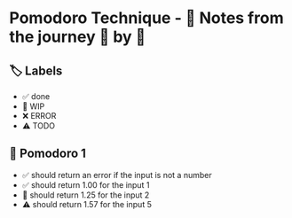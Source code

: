 # Pomodoro Technique - 📝 Notes from the journey 🍅 by 🍅


## 🏷️ Labels

- ✅ done
- 🚧 WIP
- ❌ ERROR
- ⚠ TODO

## 🍅 Pomodoro 1

- ✅ should return an error if the input is not a number
- ✅ should return 1.00 for the input 1
- 🚧 should return 1.25 for the input 2
- ⚠ should return 1.57 for the input 5
